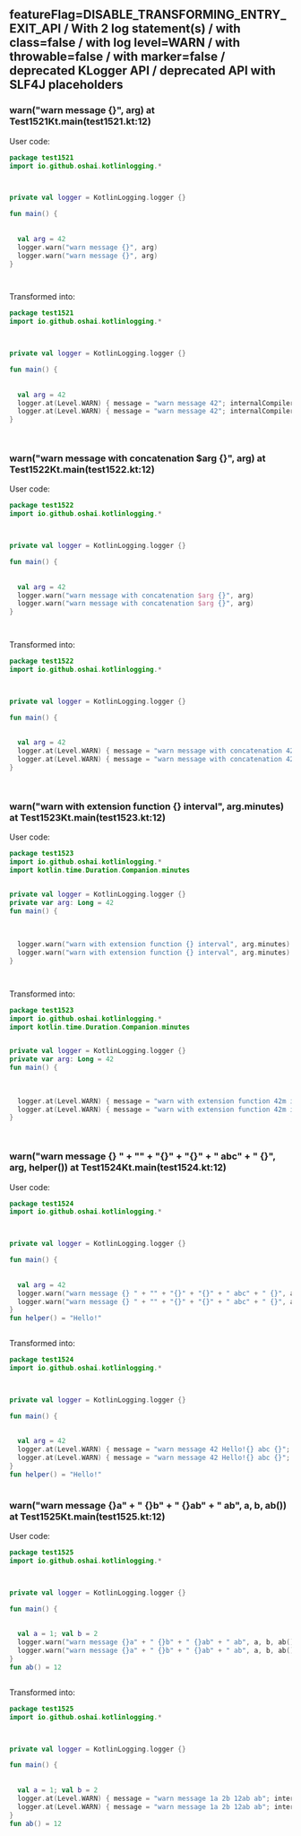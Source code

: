 ## featureFlag=DISABLE_TRANSFORMING_ENTRY_EXIT_API / With 2 log statement(s) / with class=false / with log level=WARN / with throwable=false / with marker=false / deprecated KLogger API / deprecated API with SLF4J placeholders



###  warn("warn message {}", arg) at Test1521Kt.main(test1521.kt:12)

User code:
```kotlin
package test1521
import io.github.oshai.kotlinlogging.*



private val logger = KotlinLogging.logger {}

fun main() {
  
  
  val arg = 42
  logger.warn("warn message {}", arg)
  logger.warn("warn message {}", arg)
}




```
  
Transformed into:
```kotlin
package test1521
import io.github.oshai.kotlinlogging.*



private val logger = KotlinLogging.logger {}

fun main() {
  
  
  val arg = 42
  logger.at(Level.WARN) { message = "warn message 42"; internalCompilerData = KLoggingEventBuilder.InternalCompilerData(messageTemplate = "\"warn message {}\"", className = "test1521.Test1521Kt", methodName = "main", fileName = "test1521.kt", lineNumber = 12)
  logger.at(Level.WARN) { message = "warn message 42"; internalCompilerData = KLoggingEventBuilder.InternalCompilerData(messageTemplate = "\"warn message {}\"", className = "test1521.Test1521Kt", methodName = "main", fileName = "test1521.kt", lineNumber = 13)
}




```

###  warn("warn message with concatenation $arg {}", arg) at Test1522Kt.main(test1522.kt:12)

User code:
```kotlin
package test1522
import io.github.oshai.kotlinlogging.*



private val logger = KotlinLogging.logger {}

fun main() {
  
  
  val arg = 42
  logger.warn("warn message with concatenation $arg {}", arg)
  logger.warn("warn message with concatenation $arg {}", arg)
}




```
  
Transformed into:
```kotlin
package test1522
import io.github.oshai.kotlinlogging.*



private val logger = KotlinLogging.logger {}

fun main() {
  
  
  val arg = 42
  logger.at(Level.WARN) { message = "warn message with concatenation 42 42"; internalCompilerData = KLoggingEventBuilder.InternalCompilerData(messageTemplate = "\"warn message with concatenation $arg {}\"", className = "test1522.Test1522Kt", methodName = "main", fileName = "test1522.kt", lineNumber = 12)
  logger.at(Level.WARN) { message = "warn message with concatenation 42 42"; internalCompilerData = KLoggingEventBuilder.InternalCompilerData(messageTemplate = "\"warn message with concatenation $arg {}\"", className = "test1522.Test1522Kt", methodName = "main", fileName = "test1522.kt", lineNumber = 13)
}




```

###  warn("warn with extension function {} interval", arg.minutes) at Test1523Kt.main(test1523.kt:12)

User code:
```kotlin
package test1523
import io.github.oshai.kotlinlogging.*
import kotlin.time.Duration.Companion.minutes


private val logger = KotlinLogging.logger {}
private var arg: Long = 42
fun main() {
  
  
  
  logger.warn("warn with extension function {} interval", arg.minutes)
  logger.warn("warn with extension function {} interval", arg.minutes)
}




```
  
Transformed into:
```kotlin
package test1523
import io.github.oshai.kotlinlogging.*
import kotlin.time.Duration.Companion.minutes


private val logger = KotlinLogging.logger {}
private var arg: Long = 42
fun main() {
  
  
  
  logger.at(Level.WARN) { message = "warn with extension function 42m interval"; internalCompilerData = KLoggingEventBuilder.InternalCompilerData(messageTemplate = "\"warn with extension function {} interval\"", className = "test1523.Test1523Kt", methodName = "main", fileName = "test1523.kt", lineNumber = 12)
  logger.at(Level.WARN) { message = "warn with extension function 42m interval"; internalCompilerData = KLoggingEventBuilder.InternalCompilerData(messageTemplate = "\"warn with extension function {} interval\"", className = "test1523.Test1523Kt", methodName = "main", fileName = "test1523.kt", lineNumber = 13)
}




```

###  warn("warn message {} " + "" + "{}" + "{}" + " abc" + " {}", arg, helper()) at Test1524Kt.main(test1524.kt:12)

User code:
```kotlin
package test1524
import io.github.oshai.kotlinlogging.*



private val logger = KotlinLogging.logger {}

fun main() {
  
  
  val arg = 42
  logger.warn("warn message {} " + "" + "{}" + "{}" + " abc" + " {}", arg, helper())
  logger.warn("warn message {} " + "" + "{}" + "{}" + " abc" + " {}", arg, helper())
}
fun helper() = "Hello!"



```
  
Transformed into:
```kotlin
package test1524
import io.github.oshai.kotlinlogging.*



private val logger = KotlinLogging.logger {}

fun main() {
  
  
  val arg = 42
  logger.at(Level.WARN) { message = "warn message 42 Hello!{} abc {}"; internalCompilerData = KLoggingEventBuilder.InternalCompilerData(messageTemplate = "\"warn message {} \" + \"\" + \"{}\" + \"{}\" + \" abc\" + \" {}\"", className = "test1524.Test1524Kt", methodName = "main", fileName = "test1524.kt", lineNumber = 12)
  logger.at(Level.WARN) { message = "warn message 42 Hello!{} abc {}"; internalCompilerData = KLoggingEventBuilder.InternalCompilerData(messageTemplate = "\"warn message {} \" + \"\" + \"{}\" + \"{}\" + \" abc\" + \" {}\"", className = "test1524.Test1524Kt", methodName = "main", fileName = "test1524.kt", lineNumber = 13)
}
fun helper() = "Hello!"



```

###  warn("warn message {}a" + " {}b" + " {}ab" + " ab", a, b, ab()) at Test1525Kt.main(test1525.kt:12)

User code:
```kotlin
package test1525
import io.github.oshai.kotlinlogging.*



private val logger = KotlinLogging.logger {}

fun main() {
  
  
  val a = 1; val b = 2
  logger.warn("warn message {}a" + " {}b" + " {}ab" + " ab", a, b, ab())
  logger.warn("warn message {}a" + " {}b" + " {}ab" + " ab", a, b, ab())
}
fun ab() = 12



```
  
Transformed into:
```kotlin
package test1525
import io.github.oshai.kotlinlogging.*



private val logger = KotlinLogging.logger {}

fun main() {
  
  
  val a = 1; val b = 2
  logger.at(Level.WARN) { message = "warn message 1a 2b 12ab ab"; internalCompilerData = KLoggingEventBuilder.InternalCompilerData(messageTemplate = "\"warn message {}a\" + \" {}b\" + \" {}ab\" + \" ab\"", className = "test1525.Test1525Kt", methodName = "main", fileName = "test1525.kt", lineNumber = 12)
  logger.at(Level.WARN) { message = "warn message 1a 2b 12ab ab"; internalCompilerData = KLoggingEventBuilder.InternalCompilerData(messageTemplate = "\"warn message {}a\" + \" {}b\" + \" {}ab\" + \" ab\"", className = "test1525.Test1525Kt", methodName = "main", fileName = "test1525.kt", lineNumber = 13)
}
fun ab() = 12



```
